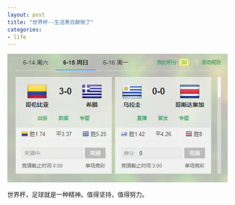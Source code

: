 ```yaml
---
layout: post
title: "世界杯--生活黑白颠倒了"
categories:
- life
---
```


![世界杯](/img/shi-jei-bei.jpg)<br/>

世界杯，足球就是一种精神。值得坚持，值得努力。